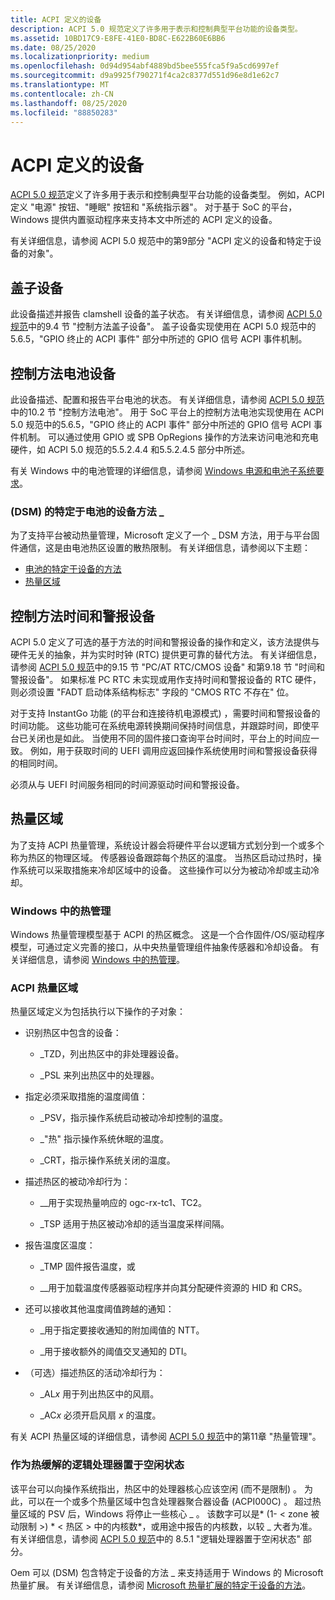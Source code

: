 ```yaml
---
title: ACPI 定义的设备
description: ACPI 5.0 规范定义了许多用于表示和控制典型平台功能的设备类型。
ms.assetid: 10BD17C9-E8FE-41E0-BD8C-E622B60E6BB6
ms.date: 08/25/2020
ms.localizationpriority: medium
ms.openlocfilehash: 0d94d954abf4889bd5bee555fca5f9a5cd6997ef
ms.sourcegitcommit: d9a9925f790271f4ca2c8377d551d96e8d1e62c7
ms.translationtype: MT
ms.contentlocale: zh-CN
ms.lasthandoff: 08/25/2020
ms.locfileid: "88850283"
---
```

# <a name="acpi-defined-devices"></a>ACPI 定义的设备

[ACPI 5.0 规范](https://uefi.org/specifications)定义了许多用于表示和控制典型平台功能的设备类型。 例如，ACPI 定义 "电源" 按钮、"睡眠" 按钮和 "系统指示器"。 对于基于 SoC 的平台，Windows 提供内置驱动程序来支持本文中所述的 ACPI 定义的设备。

有关详细信息，请参阅 ACPI 5.0 规范中的第9部分 "ACPI 定义的设备和特定于设备的对象"。

## <a name="lid-device"></a>盖子设备

此设备描述并报告 clamshell 设备的盖子状态。 有关详细信息，请参阅 [ACPI 5.0 规范](https://uefi.org/specifications)中的9.4 节 "控制方法盖子设备"。 盖子设备实现使用在 ACPI 5.0 规范中的5.6.5，"GPIO 终止的 ACPI 事件" 部分中所述的 GPIO 信号 ACPI 事件机制。

## <a name="control-method-battery-device"></a>控制方法电池设备

此设备描述、配置和报告平台电池的状态。 有关详细信息，请参阅 [ACPI 5.0 规范](https://uefi.org/specifications)中的10.2 节 "控制方法电池"。 用于 SoC 平台上的控制方法电池实现使用在 ACPI 5.0 规范中的5.6.5，"GPIO 终止的 ACPI 事件" 部分中所述的 GPIO 信号 ACPI 事件机制。 可以通过使用 GPIO 或 SPB OpRegions 操作的方法来访问电池和充电硬件，如 ACPI 5.0 规范的5.5.2.4.4 和5.5.2.4.5 部分中所述。

有关 Windows 中的电池管理的详细信息，请参阅 [Windows 电源和电池子系统要求](https://docs.microsoft.com/windows-hardware/design/component-guidelines/windows-power-and-battery-subsystem-requirements)。

### <a name="battery-device-specific-method-_dsm"></a> (DSM) 的特定于电池的设备方法 \_

为了支持平台被动热量管理，Microsoft 定义了一个 \_ DSM 方法，用于与平台固件通信，这是由电池热区设置的散热限制。 有关详细信息，请参阅以下主题：

- [电池的特定于设备的方法](battery-device-specific-method.md)
- [热量区域](#thermal-zones)

## <a name="control-method-time-and-alarm-device"></a>控制方法时间和警报设备

ACPI 5.0 定义了可选的基于方法的时间和警报设备的操作和定义，该方法提供与硬件无关的抽象，并为实时时钟 (RTC) 提供更可靠的替代方法。 有关详细信息，请参阅 [ACPI 5.0 规范](https://uefi.org/specifications)中的9.15 节 "PC/AT RTC/CMOS 设备" 和第9.18 节 "时间和警报设备"。 如果标准 PC RTC 未实现或用作支持时间和警报设备的 RTC 硬件，则必须设置 "FADT 启动体系结构标志" 字段的 "CMOS RTC 不存在" 位。

对于支持 InstantGo 功能 (的平台和连接待机电源模式) ，需要时间和警报设备的时间功能。 这些功能可在系统电源转换期间保持时间信息，并跟踪时间，即使平台已关闭也是如此。 当使用不同的固件接口查询平台时间时，平台上的时间应一致。 例如，用于获取时间的 UEFI 调用应返回操作系统使用时间和警报设备获得的相同时间。

必须从与 UEFI 时间服务相同的时间源驱动时间和警报设备。

## <a name="thermal-zones"></a>热量区域

为了支持 ACPI 热量管理，系统设计器会将硬件平台以逻辑方式划分到一个或多个称为热区的物理区域。 传感器设备跟踪每个热区的温度。 当热区启动过热时，操作系统可以采取措施来冷却区域中的设备。 这些操作可以分为被动冷却或主动冷却。

### <a name="thermal-management-in-windows"></a>Windows 中的热管理

Windows 热量管理模型基于 ACPI 的热区概念。 这是一个合作固件/OS/驱动程序模型，可通过定义完善的接口，从中央热量管理组件抽象传感器和冷却设备。 有关详细信息，请参阅 [Windows 中的热管理](https://docs.microsoft.com/windows-hardware/design/device-experiences/thermal-management-in-windows)。

### <a name="acpi-thermal-zones"></a>ACPI 热量区域

热量区域定义为包括执行以下操作的子对象：

- 识别热区中包含的设备：

  - \_TZD，列出热区中的非处理器设备。

  - \_PSL 来列出热区中的处理器。

- 指定必须采取措施的温度阈值：

  - \_PSV，指示操作系统启动被动冷却控制的温度。

  - \_"热" 指示操作系统休眠的温度。

  - \_CRT，指示操作系统关闭的温度。

- 描述热区的被动冷却行为：

  - \_\_用于实现热量响应的 ogc-rx-tc1、TC2。

  - \_TSP 适用于热区被动冷却的适当温度采样间隔。

- 报告温度区温度：

  - \_TMP 固件报告温度，或

  - \_\_用于加载温度传感器驱动程序并向其分配硬件资源的 HID 和 CRS。

- 还可以接收其他温度阈值跨越的通知：

  - \_用于指定要接收通知的附加阈值的 NTT。

  - \_用于接收额外的阈值交叉通知的 DTI。

- （可选）描述热区的活动冷却行为：

  - \_AL*x* 用于列出热区中的风扇。

  - \_AC*x* 必须开启风扇 *x* 的温度。

有关 ACPI 热量区域的详细信息，请参阅 [ACPI 5.0 规范](https://uefi.org/specifications)中的第11章 "热量管理"。

### <a name="logical-processor-idling-as-a-thermal-mitigation"></a>作为热缓解的逻辑处理器置于空闲状态

该平台可以向操作系统指出，热区中的处理器核心应该空闲 (而不是限制) 。 为此，可以在一个或多个热量区域中包含处理器聚合器设备 (ACPI000C) 。 超过热量区域的 PSV 后，Windows 将停止一些核心 \_ 。 该数字可以是* (1- &lt; zone 被动限制 &gt;) \* &lt; 热区 &gt; 中的内核数*，或用途中报告的内核数，以较 \_ 大者为准。 有关详细信息，请参阅 [ACPI 5.0 规范](https://uefi.org/specifications)中的 8.5.1 "逻辑处理器置于空闲状态" 部分。

Oem 可以 (DSM) 包含特定于设备的方法 \_ 来支持适用于 Windows 的 Microsoft 热量扩展。 有关详细信息，请参阅 [Microsoft 热量扩展的特定于设备的方法](device-specific-method-for-microsoft-thermal-extensions.md)。
